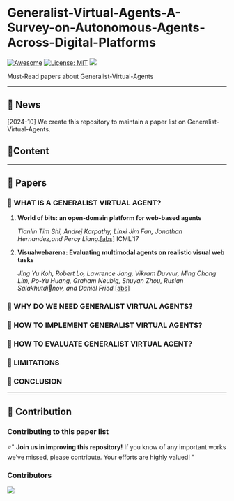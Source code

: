 # Generalist-Virtual-Agents-A-Survey-on-Autonomous-Agents-Across-Digital-Platforms

[![Awesome](https://awesome.re/badge.svg)](https://github.com/zjunlp/LLMAgentPapers) 
[![License: MIT](https://img.shields.io/badge/License-MIT-green.svg)](https://opensource.org/licenses/MIT)
![](https://img.shields.io/github/last-commit/CSfufu/Generalist-Virtual-Agents-A-Survey-on-Autonomous-Agents-Across-Digital-Platforms?color=green) 

Must-Read papers about Generalist-Virtual-Agents

--- 

## 🔔 News

[2024-10] We create this repository to maintain a paper list on Generalist-Virtual-Agents.

## 📜Content

---

## 🌄 Papers

### 🤖 WHAT IS A GENERALIST VIRTUAL AGENT?
1. **World of bits: an open-domain platform for web-based agents**

   *Tianlin Tim Shi, Andrej Karpathy, Linxi Jim Fan, Jonathan Hernandez,and Percy Liang.*[[abs]](https://dl.acm.org/doi/10.5555/3305890.3306005) ICML’17

2. **Visualwebarena: Evaluating multimodal agents on realistic visual web tasks**

    *Jing Yu Koh, Robert Lo, Lawrence Jang, Vikram Duvvur, Ming Chong Lim, Po-Yu Huang, Graham Neubig, Shuyan Zhou, Ruslan Salakhutdinov, and Daniel Fried.*[[abs]](https://arxiv.org/abs/2401.13649)

### 💭 WHY DO WE NEED GENERALIST VIRTUAL AGENTS?


### 💫 HOW TO IMPLEMENT GENERALIST VIRTUAL AGENTS?


### 🧩 HOW TO EVALUATE GENERALIST VIRTUAL AGENT?


### 💬 LIMITATIONS


### 🔖 CONCLUSION

---
## 🎉 Contribution

### Contributing to this paper list

⭐" **Join us in improving this repository!** If you know of any important works we've missed, please contribute. Your efforts are highly valued!   "

### Contributors

<a href="https://github.com/CSfufu/Generalist-Virtual-Agents-A-Survey-on-Autonomous-Agents-Across-Digital-Platforms/graphs/contributors">
  <img src="https://contrib.rocks/image?repo=CSfufu/Generalist-Virtual-Agents-A-Survey-on-Autonomous-Agents-Across-Digital-Platforms" />
</a>
